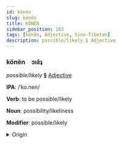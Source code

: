 ```yaml
---
id: könën
slug: könën
title: KÖNËN
sidebar_position: 183
tags: [könën, Adjective, Sino-Tibetan]
description: possible/likely § Adjective
---
```


### könën&emsp;<span kind="abugida">ɔıƨ̃ʇ</span>

*possible/likely* **§** [Adjective](../../tags/Adjective)

**IPA**: /ˈko.nen/

**Verb**: to be possible/likely

**Noun**: possibility/likeliness

**Modifier**: possible/likely

<details>
    <summary>Origin</summary>
    Hakka 可能 khó-nèn /kʰonen/<br/>
    <em>Sino-Tibetan Language Family</em>
</details>